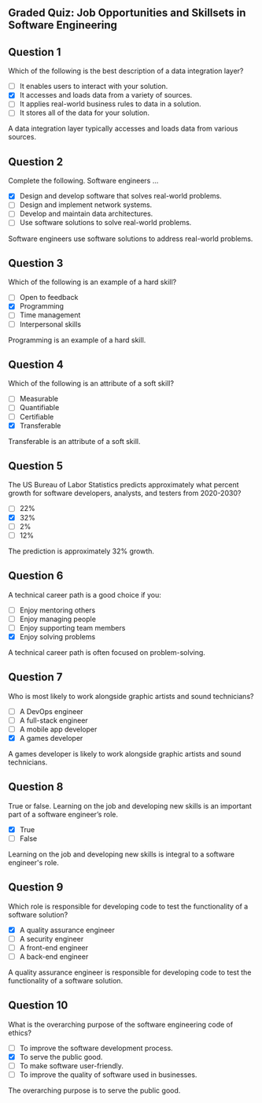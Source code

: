## Graded Quiz: Job Opportunities and Skillsets in Software Engineering

## Question 1

Which of the following is the best description of a data integration layer? 

- [ ] It enables users to interact with your solution.
- [x] It accesses and loads data from a variety of sources.
- [ ] It applies real-world business rules to data in a solution.
- [ ] It stores all of the data for your solution.

A data integration layer typically accesses and loads data from various sources.

## Question 2

Complete the following. Software engineers …

- [x] Design and develop software that solves real-world problems.
- [ ] Design and implement network systems.
- [ ] Develop and maintain data architectures.
- [ ] Use software solutions to solve real-world problems.

Software engineers use software solutions to address real-world problems.

## Question 3

Which of the following is an example of a hard skill? 

- [ ] Open to feedback
- [x] Programming
- [ ] Time management
- [ ] Interpersonal skills

Programming is an example of a hard skill.

## Question 4

Which of the following is an attribute of a soft skill? 

- [ ] Measurable
- [ ] Quantifiable
- [ ] Certifiable
- [x] Transferable

Transferable is an attribute of a soft skill.

## Question 5

The US Bureau of Labor Statistics predicts approximately what percent growth for software developers, analysts, and testers from 2020-2030? 

- [ ] 22%
- [x] 32%
- [ ] 2%
- [ ] 12%

The prediction is approximately 32% growth.

## Question 6

A technical career path is a good choice if you: 

- [ ] Enjoy mentoring others
- [ ] Enjoy managing people
- [ ] Enjoy supporting team members
- [x] Enjoy solving problems

A technical career path is often focused on problem-solving.

## Question 7

Who is most likely to work alongside graphic artists and sound technicians? 

- [ ] A DevOps engineer
- [ ] A full-stack engineer
- [ ] A mobile app developer
- [x] A games developer

A games developer is likely to work alongside graphic artists and sound technicians.

## Question 8

True or false. Learning on the job and developing new skills is an important part of a software engineer’s role.

- [x] True
- [ ] False

Learning on the job and developing new skills is integral to a software engineer's role.

## Question 9

Which role is responsible for developing code to test the functionality of a software solution? 

- [x] A quality assurance engineer
- [ ] A security engineer
- [ ] A front-end engineer
- [ ] A back-end engineer

A quality assurance engineer is responsible for developing code to test the functionality of a software solution.

## Question 10

What is the overarching purpose of the software engineering code of ethics? 

- [ ] To improve the software development process.
- [x] To serve the public good.
- [ ] To make software user-friendly.
- [ ] To improve the quality of software used in businesses.

The overarching purpose is to serve the public good.
